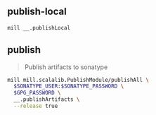 ## publish-local

```bash
mill __.publishLocal
```

## publish
> Publish artifacts to sonatype

```bash
mill mill.scalalib.PublishModule/publishAll \
  $SONATYPE_USER:$SONATYPE_PASSWORD \
  $GPG_PASSWORD \
  __.publishArtifacts \
  --release true
```
